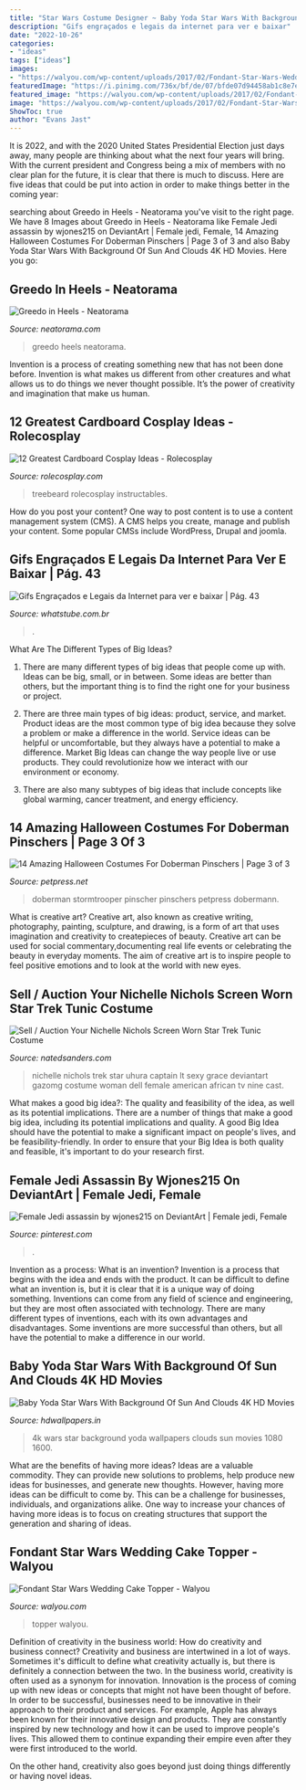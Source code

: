```yaml
---
title: "Star Wars Costume Designer ~ Baby Yoda Star Wars With Background Of Sun And Clouds 4k Hd Movies"
description: "Gifs engraçados e legais da internet para ver e baixar"
date: "2022-10-26"
categories:
- "ideas"
tags: ["ideas"]
images:
- "https://walyou.com/wp-content/uploads/2017/02/Fondant-Star-Wars-Wedding-Cake-Topper-.jpg"
featuredImage: "https://i.pinimg.com/736x/bf/de/07/bfde07d94458ab1c8e7e5e8027bb6427.jpg"
featured_image: "https://walyou.com/wp-content/uploads/2017/02/Fondant-Star-Wars-Wedding-Cake-Topper-.jpg"
image: "https://walyou.com/wp-content/uploads/2017/02/Fondant-Star-Wars-Wedding-Cake-Topper-.jpg"
ShowToc: true
author: "Evans Jast"
---
```



It is 2022, and with the 2020 United States Presidential Election just days away, many people are thinking about what the next four years will bring. With the current president and Congress being a mix of members with no clear plan for the future, it is clear that there is much to discuss. Here are five ideas that could be put into action in order to make things better in the coming year: 

	

		
searching about Greedo in Heels - Neatorama you've visit to the right page. We have 8 Images about Greedo in Heels - Neatorama like Female Jedi assassin by wjones215 on DeviantArt | Female jedi, Female, 14 Amazing Halloween Costumes For Doberman Pinschers | Page 3 of 3 and also Baby Yoda Star Wars With Background Of Sun And Clouds 4K HD Movies. Here you go:
		
    
## Greedo In Heels - Neatorama

<img loading=lazy src="http://www.neatorama.com/wp-content/uploads/2010/11/greedo.jpg" onerror="this.onerror=null;this.src='https://tse1.mm.bing.net/th?id=OIP.PtUZbxfdHpUxFlESRFTb6QHaJ3&amp;pid=15.1';" alt="Greedo in Heels - Neatorama">

_Source: neatorama.com_

>greedo heels neatorama. 

	

Invention is a process of creating something new that has not been done before. Invention is what makes us different from other creatures and what allows us to do things we never thought possible. It’s the power of creativity and imagination that make us human.

    
## 12 Greatest Cardboard Cosplay Ideas - Rolecosplay

<img loading=lazy src="https://www.rolecosplay.com/blog/wp-content/uploads/2016/02/97626c28193a81533b32c021ba6d1b6c-1.jpg" onerror="this.onerror=null;this.src='https://tse3.mm.bing.net/th?id=OIP.zDvIWviMm78jfgMfYdXzKAHaLG&amp;pid=15.1';" alt="12 Greatest Cardboard Cosplay Ideas - Rolecosplay">

_Source: rolecosplay.com_

>treebeard rolecosplay instructables. 

	

How do you post your content?
One way to post content is to use a content management system (CMS). A CMS helps you create, manage and publish your content. Some popular CMSs include WordPress, Drupal and joomla.

    
## Gifs Engraçados E Legais Da Internet Para Ver E Baixar | Pág. 43

<img loading=lazy src="https://www.whatstube.com.br/wp-content/uploads/2016/11/cachorro-robot.gif" onerror="this.onerror=null;this.src='https://tse1.mm.bing.net/th?id=OIP.XChMFbSvVPmFFeRA5UY2nAHaFj&amp;pid=15.1';" alt="Gifs Engraçados e Legais da Internet para ver e baixar | Pág. 43">

_Source: whatstube.com.br_

>. 

	

What Are The Different Types of Big Ideas?
1. There are many different types of big ideas that people come up with. Ideas can be big, small, or in between. Some ideas are better than others, but the important thing is to find the right one for your business or project.
2. There are three main types of big ideas: product, service, and market. Product ideas are the most common type of big idea because they solve a problem or make a difference in the world. Service ideas can be helpful or uncomfortable, but they always have a potential to make a difference. Market Big Ideas can change the way people live or use products. They could revolutionize how we interact with our environment or economy.

3. There are also many subtypes of big ideas that include concepts like global warming, cancer treatment, and energy efficiency.

    
## 14 Amazing Halloween Costumes For Doberman Pinschers | Page 3 Of 3

<img loading=lazy src="https://petpress.net/wp-content/uploads/2019/10/dob12-2.jpg" onerror="this.onerror=null;this.src='https://tse1.mm.bing.net/th?id=OIP.wW3i2C6A5McrSRA_fFVi6gHaK4&amp;pid=15.1';" alt="14 Amazing Halloween Costumes For Doberman Pinschers | Page 3 of 3">

_Source: petpress.net_

>doberman stormtrooper pinscher pinschers petpress dobermann. 

	

What is creative art?
Creative art, also known as creative writing, photography, painting, sculpture, and drawing, is a form of art that uses imagination and creativity to createpieces of beauty. Creative art can be used for social commentary,documenting real life events or celebrating the beauty in everyday moments. The aim of creative art is to inspire people to feel positive emotions and to look at the world with new eyes.

    
## Sell / Auction Your Nichelle Nichols Screen Worn Star Trek Tunic Costume

<img loading=lazy src="http://natedsanders.com/blog/wp-content/uploads/2020/06/Nichelle-Nichols-Star-Trek-1.jpg" onerror="this.onerror=null;this.src='https://tse1.mm.bing.net/th?id=OIP.ZgOK-oA3B2Zdwrn-WAqaSgHaKw&amp;pid=15.1';" alt="Sell / Auction Your Nichelle Nichols Screen Worn Star Trek Tunic Costume">

_Source: natedsanders.com_

>nichelle nichols trek star uhura captain lt sexy grace deviantart gazomg costume woman dell female american african tv nine cast. 

	

What makes a good big idea?: The quality and feasibility of the idea, as well as its potential implications.
There are a number of things that make a good big idea, including its potential implications and quality. A good Big Idea should have the potential to make a significant impact on people's lives, and be feasibility-friendly. In order to ensure that your Big Idea is both quality and feasible, it's important to do your research first.

    
## Female Jedi Assassin By Wjones215 On DeviantArt | Female Jedi, Female

<img loading=lazy src="https://i.pinimg.com/736x/bf/de/07/bfde07d94458ab1c8e7e5e8027bb6427.jpg" onerror="this.onerror=null;this.src='https://tse4.mm.bing.net/th?id=OIP.4bvXhLshRADTzVgV9V_ZzwAAAA&amp;pid=15.1';" alt="Female Jedi assassin by wjones215 on DeviantArt | Female jedi, Female">

_Source: pinterest.com_

>. 

	

Invention as a process: What is an invention?
Invention is a process that begins with the idea and ends with the product. It can be difficult to define what an invention is, but it is clear that it is a unique way of doing something. Inventions can come from any field of science and engineering, but they are most often associated with technology. There are many different types of inventions, each with its own advantages and disadvantages. Some inventions are more successful than others, but all have the potential to make a difference in our world.

    
## Baby Yoda Star Wars With Background Of Sun And Clouds 4K HD Movies

<img loading=lazy src="https://www.hdwallpapers.in/download/baby_yoda_star_wars_with_background_of_sun_and_clouds_4k_hd_movies-1600x900.jpg" onerror="this.onerror=null;this.src='https://tse1.mm.bing.net/th?id=OIP.Ay_Q23RsZL0wJ0_TmdlRsQHaEK&amp;pid=15.1';" alt="Baby Yoda Star Wars With Background Of Sun And Clouds 4K HD Movies">

_Source: hdwallpapers.in_

>4k wars star background yoda wallpapers clouds sun movies 1080 1600. 

	

What are the benefits of having more ideas?
Ideas are a valuable commodity. They can provide new solutions to problems, help produce new ideas for businesses, and generate new thoughts. However, having more ideas can be difficult to come by. This can be a challenge for businesses, individuals, and organizations alike. One way to increase your chances of having more ideas is to focus on creating structures that support the generation and sharing of ideas.

    
## Fondant Star Wars Wedding Cake Topper - Walyou

<img loading=lazy src="https://walyou.com/wp-content/uploads/2017/02/Fondant-Star-Wars-Wedding-Cake-Topper-.jpg" onerror="this.onerror=null;this.src='https://tse4.mm.bing.net/th?id=OIP.LVIyzJAUoA3qXDSmsawSVAHaNK&amp;pid=15.1';" alt="Fondant Star Wars Wedding Cake Topper - Walyou">

_Source: walyou.com_

>topper walyou. 

	

Definition of creativity in the business world: How do creativity and business connect?
Creativity and business are intertwined in a lot of ways. Sometimes it's difficult to define what creativity actually is, but there is definitely a connection between the two. 
In the business world, creativity is often used as a synonym for innovation. Innovation is the process of coming up with new ideas or concepts that might not have been thought of before. In order to be successful, businesses need to be innovative in their approach to their product and services. For example, Apple has always been known for their innovative design and products. They are constantly inspired by new technology and how it can be used to improve people's lives. This allowed them to continue expanding their empire even after they were first introduced to the world. 

On the other hand, creativity also goes beyond just doing things differently or having novel ideas.

